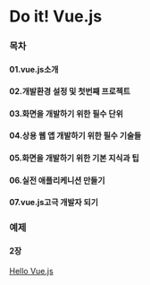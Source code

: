 # Do it! Vue.js

### 목차
#### 01.vue.js소개
#### 02.개발환경 설정 및 첫번째 프로젝트
#### 03.화면을 개발하기 위한 필수 단위
#### 04.상용 웹 앱 개발하기 위한 필수 기술들
#### 05.화면을 개발하기 위한 기본 지식과 팁
#### 06.실전 애플리케니션 만들기
#### 07.vue.js고극 개발자 되기


### 예제
#### 2장
[Hello Vue.js](https://github.com/areummy/Doit-vuejs/blob/main/02/index.html)
